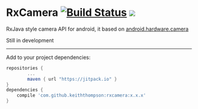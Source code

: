 # RxCamera [![Build Status](https://travis-ci.org/keiththompson/RxCamera.svg?branch=master)](https://travis-ci.org/keiththompson/RxCamera) [![](https://jitpack.io/v/keiththompson/RxCamera.svg)](https://jitpack.io/#keiththompson/RxCamera)


RxJava style camera API for android, it based on [android.hardware.camera](http://developer.android.com/intl/es/reference/android/hardware/Camera.html)

Still in development

----

Add to your project dependencies:

```groovy
repositories {
        ...
        maven { url "https://jitpack.io" }
}
dependencies {
	compile 'com.github.keiththompson:rxcamera:x.x.x'
}
```
